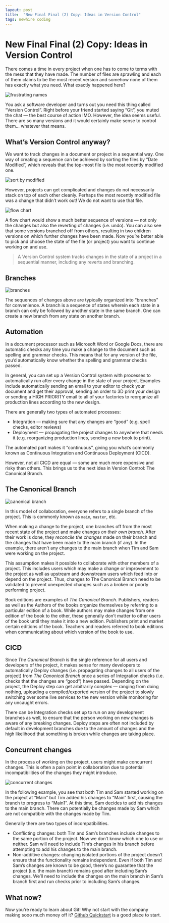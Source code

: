 ```yaml
---
layout: post
title:  "New Final Final (2) Copy: Ideas in Version Control"
tags: newhire coding
---
```


# New Final Final (2) Copy: Ideas in Version Control
There comes a time in every project when one has to come to terms with the mess that they have made. The number of files are sprawling and each of them claims to be the most recent version and somehow none of them has exactly what you need. What exactly happened here?

![frustrating names](/assets/posts/2022-07-26/01_frustrating_names.jpg)

You ask a software developer and turns out you need this thing called “Version Control”. Right before your friend started saying “Git”, you muted the chat — the best course of action IMO. However, the idea seems useful. There are so many versions and it would certainly make sense to control them... whatever that means.

## What’s Version Control anyway?
We want to track changes in a document or project in a sequential way. One way of creating a sequence can be achieved by sorting the files by “Date Modified”, which reveals that the top-most file is the most recently modified one.

![sort by modified](/assets/posts/2022-07-26/02_sort_by_modified.jpg)

However, projects can get complicated and changes do not necessarily stack on top of each other cleanly. Perhaps the most recently modified file was a change that didn’t work out! We do not want to use that file.

![flow chart](/assets/posts/2022-07-26/03_flowchart.jpg)

A flow chart would show a much better sequence of versions — not only the changes but also the reverting of changes (i.e. undo). You can also see that some versions branched off from others, resulting in two children versions on which further changes have been made. Now you’re better able to pick and choose the state of the file (or project) you want to continue working on and use.

> A Version Control system tracks changes in the state of a project in a sequential manner, including any reverts and branching.

## Branches

![branches](/assets/posts/2022-07-26/04_branches.jpg)

The sequences of changes above are typically organized into “branches” for convenience. A branch is a sequence of states wherein each state in a branch can only be followed by another state in the same branch. One can create a new branch from any state on another branch.

## Automation

In a document processor such as Microsoft Word or Google Docs, there are automatic checks any time you make a change to the document such as spelling and grammar checks. This means that for any version of the file, you’d automatically know whether the spelling and grammar checks passed.

In general, you can set up a Version Control system with processes to automatically run after every change in the state of your project. Examples include automatically sending an email to your editor to check your document and get their approval, sending an order to 3D print your design or sending a HIGH PRIORITY email to all of your factories to reorganize all production lines according to the new design.

There are generally two types of automated processes:
- Integration — making sure that any changes are “good” (e.g. spell checks, editor reviews)
- Deployment — propagating the project changes to anywhere that needs it (e.g. reorganizing production lines, sending a new book to print).

The automated part makes it “continuous”, giving you what’s commonly known as Continuous Integration and Continuous Deployment (CICD).

However, not all CICD are equal — some are much more expensive and risky than others. This brings us to the next idea in Version Control: The Canonical Branch.


## The Canonical Branch

![canonical branch](/assets/posts/2022-07-26/05_canonical_branch.jpg)

In this model of collaboration, everyone refers to a single branch of the project. This is commonly known as `main`, `master`, etc. 

When making a change to the project, one branches off from the most recent state of the project and make changes *on their own branch*. After their work is done, they *reconcile the changes* made on their branch and the changes that have been made to the main branch (if any). In the example, there aren’t any changes to the main branch when Tim and Sam were working on the project.

This assumption makes it possible to collaborate with other members of a project. This includes users which may make a change or improvement to the project as well as upstream and downstream users which feed into or depend on the project. Thus, changes to The Canonical Branch need to be validated to prevent unexpected changes such as a broken or poorly performing project.

Book editions are examples of *The Canonical Branch*. Publishers, readers as well as the Authors of the books organize themselves by referring to a particular edition of a book. While authors may make changes from one edition of the book to the other, these generally don’t matter to other users of the book until they make it into a new edition. Publishers print and market certain editions of the book. Teachers and readers referred to book editions when communicating about which version of the book to use.


## CICD
Since *The Canonical Branch* is the single reference for all users and developers of the project, it makes sense for many developers to automatically Deploy changes (i.e. propagating changes to all users of the project) from *The Canonical Branch* once a series of Integration checks (i.e. checks that the changes are “good”) have passed. Depending on the project, the Deploy step can get arbitrarily complex — ranging from doing nothing, uploading a compiled/exported version of the project to slowly switching over some live services to the new version while monitoring for any uncaught errors.

There can be Integration checks set up to run on any development branches as well, to ensure that the person working on new changes is aware of any breaking changes. Deploy steps are often not included by default in development branches due to the amount of changes and the high likelihood that something is broken while changes are taking place.


## Concurrent changes
In the process of working on the project, users might make concurrent changes. This is often a pain point in collaboration due to potential incompatibilities of the changes they might introduce.

![concurrent changes](/assets/posts/2022-07-26/06_concurrent_changes.jpg)

In the following example, you see that both Tim and Sam started working on the project at “Main” but Tim added his changes to “Main” first, causing the branch to progress to “Main1”. At this time, Sam decides to add his changes to the main branch. There can potentially be changes made by Sam which are not compatible with the changes made by Tim. 

Generally there are two types of incompatibilities.
- Conflicting changes: both Tim and Sam’s branches include changes to the same portion of the project. Now we don’t know which one to use or neither. Sam will need to include Tim’s changes in his branch before attempting to add his changes to the main branch.
- Non-additive changes: changing isolated portions of the project doesn’t ensure that the functionality remains independent. Even if both Tim and Sam’s changes are known to be good, there’s no guarantee that the project (i.e. the main branch) remains good after including Sam’s changes. We’ll need to include the changes on the main branch in Sam’s branch first and run checks prior to including Sam’s changes.


## What now?
Now you’re ready to learn about Git! Why not start with the company making sooo much money off it? [Github Quickstart](https://docs.github.com/en/get-started/quickstart/hello-world) is a good place to start.
